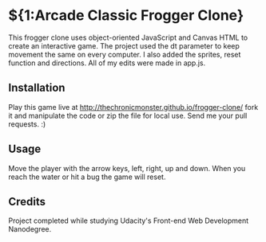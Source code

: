# ${1:Arcade Classic Frogger Clone}

This frogger clone uses object-oriented JavaScript and Canvas HTML to create an interactive game. The project used the dt parameter to keep movement the same on every computer. I also added the sprites, reset function and directions. All of my edits were made in app.js.

## Installation

Play this game live at http://thechronicmonster.github.io/frogger-clone/
fork it and manipulate the code or zip the file for local use. 
Send me your pull requests. :)

## Usage

Move the player with the arrow keys, left, right, up and down. When you reach the water or hit a bug the game will reset.

## Credits

Project completed while studying Udacity's Front-end Web Development Nanodegree.
